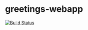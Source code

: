 # greetings-webapp

[![Build Status](https://travis-ci.org/FidelDhlamini/greetings-webapp.svg?branch=master)](https://travis-ci.org/FidelDhlamini/greetings-webapp)
